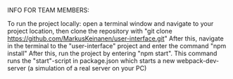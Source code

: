 INFO FOR TEAM MEMBERS:

To run the project locally: open a terminal window and navigate to your project location, then clone the repository with "git clone https://github.com/MarkusKeinanen/user-interface.git"
After this, navigate in the terminal to the "user-interface" project and enter the command "npm install"
After this, run the project by entering "npm start". This command runs the "start"-script in package.json which starts a new webpack-dev-server (a simulation of a real server on your PC)
